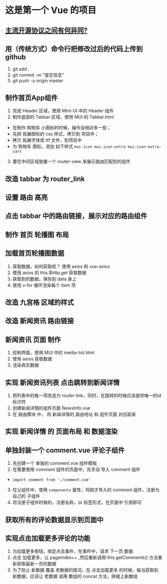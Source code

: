 # 这是第一个 Vue 的项目

## [主流开源协议之间有何异同?](https://www.zhihu.com/question/19568896)

## 用（传统方式）命令行把修改过后的代码上传到 github
1. git add .
2. git commit -m "提交信息"
3. git push -u origin master

## 制作首页App组件
1. 完成 Header 区域，使用 Mint-UI 中的 Header 组件
2. 制作底部的 Tabbar 区域，使用 MUI 的 Tabbar.html
  + 在制作 购物车 小图标的时候，操作会相对多一些；
  + 先把 拓展图标的 css 样式，拷贝到 项目中；
  + 拷贝 拓展字体库 ttf 文件，到项目中
  + 为 购物车 图标，添加 如下样式 `mui-icon mui-icon-extra mui-icon-extra-cart`
3. 要在中间区域放置一个 router-view 来展示路由匹配到的组件


## 改造 tabbar 为 router_link

## 设置 路由 高亮

## 点击 tabbar 中的路由链接，展示对应的路由组件

## 制作 首页 轮播图 布局

## 加载首页轮播图数据
1. 获取数据，如何获取呢？ 使用 axios 和 vue-axios
2. 使用 axios 的 this.$http.get 获取数据
3. 获取到的数据，保存到 data 身上
4. 使用 v-for 循环渲染每个 item 项

## 改造 九宫格 区域的样式

## 改造 新闻资讯 路由链接

## 新闻资讯 页面 制作
1. 绘制界面，使用 MUI 中的 media-list.html
2. 使用 axios 获取数据
3. 渲染真实数据

## 实现 新闻资讯列表 点击跳转到新闻详情
1. 把列表中的每一项改造为 router-link，同时，在跳转的时候应该提供唯一的Id标识符
2. 创建新闻详情的组件页面 NewsInfo.vue
3. 在 路由模块 中， 将 新闻详情的 路由地址 和 组件页面 对应起来

## 实现 新闻详情 的 页面布局 和 数据渲染

## 单独封装一个 comment.vue 评论子组件
1. 先创建一个 单独的 comment.vue 组件模板
2. 在需要使用 comment 组件的页面中，先手动 导入 comment 组件
  + `import comment from './comment.vue'`
3. 在父组件中，使用 `components` 属性，将刚才导入的 comment 组件，注册为自己的 子组件
4. 将注册子组件时候的，注册名称，以 标签形式，在页面中 引用即可

## 获取所有的评论数据显示到页面中

## 实现点击加载更多评论的功能
1. 为加载更多按钮，绑定点击事件，在事件中，请求 下一页 数据
2. 点击 加载更多，让 pageIndex++ ,然后重新调用 this.getComments() 方法重新获取最新一页的数据
3. 为了防止 新数据 覆盖 老数据的情况，在 点击加载更多 的时候，每当获取到新数据，应该让 老数据
调用 数组的 concat 方法，拼接上新数组